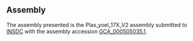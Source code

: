 

Assembly
--------

The assembly presented is the Plas\_yoel\_17X\_V2 assembly submitted to
[INSDC](http://www.insdc.org) with the assembly accession
[GCA\_000505035.1](http://www.ebi.ac.uk/ena/data/view/GCA_000505035.1).
